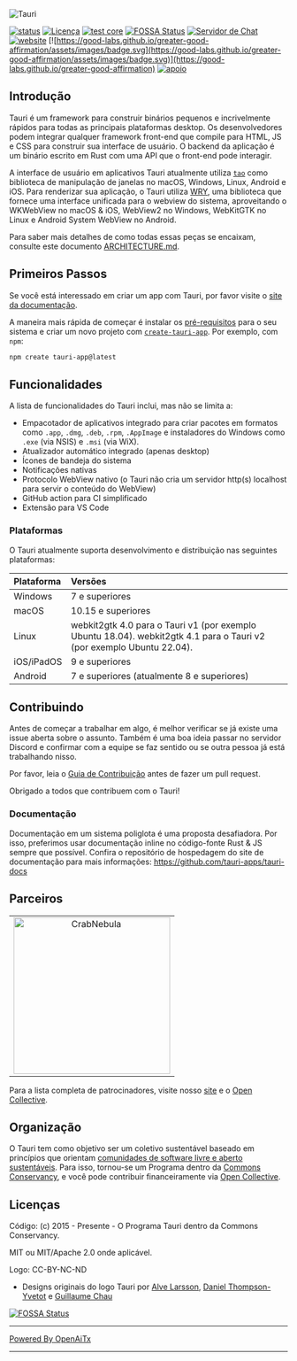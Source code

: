 <img src=".github/splash.png" alt="Tauri" />

[![status](https://img.shields.io/badge/status-stável-blue.svg)](https://github.com/tauri-apps/tauri/tree/dev)
[![Licença](https://img.shields.io/badge/License-MIT%20ou%20Apache%202-green.svg)](https://opencollective.com/tauri)
[![test core](https://img.shields.io/github/actions/workflow/status/tauri-apps/tauri/test-core.yml?label=test%20core&logo=github)](https://github.com/tauri-apps/tauri/actions/workflows/test-core.yml)
[![FOSSA Status](https://app.fossa.com/api/projects/git%2Bgithub.com%2Ftauri-apps%2Ftauri.svg?type=shield)](https://app.fossa.com/projects/git%2Bgithub.com%2Ftauri-apps%2Ftauri?ref=badge_shield)
[![Servidor de Chat](https://img.shields.io/badge/chat-discord-7289da.svg)](https://discord.gg/SpmNs4S)
[![website](https://img.shields.io/badge/website-tauri.app-purple.svg)](https://tauri.app)
[![https://good-labs.github.io/greater-good-affirmation/assets/images/badge.svg](https://good-labs.github.io/greater-good-affirmation/assets/images/badge.svg)](https://good-labs.github.io/greater-good-affirmation)
[![apoio](https://img.shields.io/badge/sponsor-Open%20Collective-blue.svg)](https://opencollective.com/tauri)

## Introdução

Tauri é um framework para construir binários pequenos e incrivelmente rápidos para todas as principais plataformas desktop. Os desenvolvedores podem integrar qualquer framework front-end que compile para HTML, JS e CSS para construir sua interface de usuário. O backend da aplicação é um binário escrito em Rust com uma API que o front-end pode interagir.

A interface de usuário em aplicativos Tauri atualmente utiliza [`tao`](https://docs.rs/tao) como biblioteca de manipulação de janelas no macOS, Windows, Linux, Android e iOS. Para renderizar sua aplicação, o Tauri utiliza [WRY](https://github.com/tauri-apps/wry), uma biblioteca que fornece uma interface unificada para o webview do sistema, aproveitando o WKWebView no macOS & iOS, WebView2 no Windows, WebKitGTK no Linux e Android System WebView no Android.

Para saber mais detalhes de como todas essas peças se encaixam, consulte este documento [ARCHITECTURE.md](https://github.com/tauri-apps/tauri/blob/dev/ARCHITECTURE.md).

## Primeiros Passos

Se você está interessado em criar um app com Tauri, por favor visite o [site da documentação](https://tauri.app).

A maneira mais rápida de começar é instalar os [pré-requisitos](https://v2.tauri.app/start/prerequisites/) para o seu sistema e criar um novo projeto com [`create-tauri-app`](https://github.com/tauri-apps/create-tauri-app/#usage). Por exemplo, com `npm`:

```sh
npm create tauri-app@latest
```

## Funcionalidades

A lista de funcionalidades do Tauri inclui, mas não se limita a:

- Empacotador de aplicativos integrado para criar pacotes em formatos como `.app`, `.dmg`, `.deb`, `.rpm`, `.AppImage` e instaladores do Windows como `.exe` (via NSIS) e `.msi` (via WiX).
- Atualizador automático integrado (apenas desktop)
- Ícones de bandeja do sistema
- Notificações nativas
- Protocolo WebView nativo (o Tauri não cria um servidor http(s) localhost para servir o conteúdo do WebView)
- GitHub action para CI simplificado
- Extensão para VS Code

### Plataformas

O Tauri atualmente suporta desenvolvimento e distribuição nas seguintes plataformas:

| Plataforma | Versões                                                                                                  |
| :--------- | :------------------------------------------------------------------------------------------------------ |
| Windows    | 7 e superiores                                                                                          |
| macOS      | 10.15 e superiores                                                                                      |
| Linux      | webkit2gtk 4.0 para o Tauri v1 (por exemplo Ubuntu 18.04). webkit2gtk 4.1 para o Tauri v2 (por exemplo Ubuntu 22.04). |
| iOS/iPadOS | 9 e superiores                                                                                          |
| Android    | 7 e superiores (atualmente 8 e superiores)                                                              |

## Contribuindo

Antes de começar a trabalhar em algo, é melhor verificar se já existe uma issue aberta sobre o assunto. Também é uma boa ideia passar no servidor Discord e confirmar com a equipe se faz sentido ou se outra pessoa já está trabalhando nisso.

Por favor, leia o [Guia de Contribuição](./.github/CONTRIBUTING.md) antes de fazer um pull request.

Obrigado a todos que contribuem com o Tauri!

### Documentação

Documentação em um sistema poliglota é uma proposta desafiadora. Por isso, preferimos usar documentação inline no código-fonte Rust & JS sempre que possível. Confira o repositório de hospedagem do site de documentação para mais informações: <https://github.com/tauri-apps/tauri-docs>

## Parceiros

<table>
  <tbody>
    <tr>
      <td align="center" valign="middle">
        <a href="https://crabnebula.dev" target="_blank">
          <img src=".github/sponsors/crabnebula.svg" alt="CrabNebula" width="283">
        </a>
      </td>
    </tr>
  </tbody>
</table>

Para a lista completa de patrocinadores, visite nosso [site](https://tauri.app#sponsors) e o [Open Collective](https://opencollective.com/tauri).

## Organização

O Tauri tem como objetivo ser um coletivo sustentável baseado em princípios que orientam [comunidades de software livre e aberto sustentáveis](https://sfosc.org). Para isso, tornou-se um Programa dentro da [Commons Conservancy](https://commonsconservancy.org/), e você pode contribuir financeiramente via [Open Collective](https://opencollective.com/tauri).

## Licenças

Código: (c) 2015 - Presente - O Programa Tauri dentro da Commons Conservancy.

MIT ou MIT/Apache 2.0 onde aplicável.

Logo: CC-BY-NC-ND

- Designs originais do logo Tauri por [Alve Larsson](https://alve.io/), [Daniel Thompson-Yvetot](https://github.com/nothingismagick) e [Guillaume Chau](https://github.com/akryum)

[![FOSSA Status](https://app.fossa.com/api/projects/git%2Bgithub.com%2Ftauri-apps%2Ftauri.svg?type=large)](https://app.fossa.com/projects/git%2Bgithub.com%2Ftauri-apps%2Ftauri?ref=badge_large)

---

[Powered By OpenAiTx](https://github.com/OpenAiTx/OpenAiTx)

---